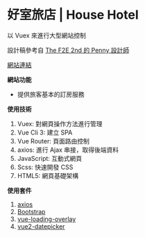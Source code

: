 # 好室旅店 | House Hotel

以 Vuex 來進行大型網站控制

設計稿參考自 [The F2E 2nd 的 Penny 設計師](https://challenge.thef2e.com/user/2232?schedule=3968#works-3968)

[網站連結](https://bardkidd.github.io/BookARoom/)

**網站功能**
*  提供旅客基本的訂房服務

**使用技術**
1.  Vuex: 對網頁操作方法進行管理
2.  Vue Cli 3: 建立 SPA
3.  Vue Router: 頁面路由控制
4.  axios: 進行 Ajax 串接，取得後端資料
5.  JavaScript: 互動式網頁
6.  Scss: 快速開發 CSS
7.  HTML5: 網頁基礎架構

**使用套件**
1.  [axios](https://github.com/axios/axios)
2.  [Bootstrap](https://getbootstrap.com/)
3.  [vue-loading-overlay](https://www.npmjs.com/package/vue-loading-overlay)
4.  [vue2-datepicker](https://github.com/mengxiong10/vue2-datepicker)
